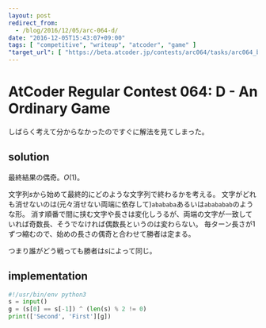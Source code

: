 ```yaml
---
layout: post
redirect_from:
  - /blog/2016/12/05/arc-064-d/
date: "2016-12-05T15:43:07+09:00"
tags: [ "competitive", "writeup", "atcoder", "game" ]
"target_url": [ "https://beta.atcoder.jp/contests/arc064/tasks/arc064_b" ]
---
```


# AtCoder Regular Contest 064: D - An Ordinary Game

しばらく考えて分からなかったのですぐに解法を見てしまった。

## solution

最終結果の偶奇。$O(1)$。

文字列$s$から始めて最終的にどのような文字列で終わるかを考える。
文字がどれも消せないのは(元々消せない両端に依存して)`abababa`あるいは`abababab`のような形。
消す順番で間に挟む文字や長さは変化しうるが、両端の文字が一致していれば奇数長、そうでなければ偶数長というのは変わらない。
毎ターン長さが$1$ずつ縮むので、始めの長さの偶奇と合わせて勝者は定まる。

つまり誰がどう戦っても勝者は$s$によって同じ。

## implementation

``` python
#!/usr/bin/env python3
s = input()
g = (s[0] == s[-1]) ^ (len(s) % 2 != 0)
print(['Second', 'First'][g])
```
